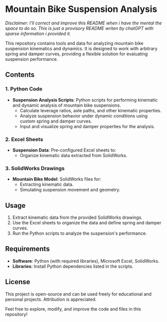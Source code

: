 # Mountain Bike Suspension Analysis

_Disclaimer: I'll correct and improve this README when i have the mental the space to do so. This is just a provisory README writen by chatGPT with sparse information i provided it._


This repository contains tools and data for analyzing mountain bike suspension kinematics and dynamics. It is designed to work with arbitrary spring and damper curves, providing a flexible solution for evaluating suspension performance.

## Contents

### 1. **Python Code**
- **Suspension Analysis Scripts**: Python scripts for performing kinematic and dynamic analysis of mountain bike suspensions.
  - Calculate leverage ratios, axle paths, and other kinematic properties.
  - Analyze suspension behavior under dynamic conditions using custom spring and damper curves.
  - Input and visualize spring and damper properties for the analysis.

### 2. **Excel Sheets**
- **Suspension Data**: Pre-configured Excel sheets to:
  - Organize kinematic data extracted from SolidWorks.


### 3. **SolidWorks Drawings**
- **Mountain Bike Model**: SolidWorks files for:
  - Extracting kinematic data.
  - Simulating suspension movement and geometry.

## Usage
1. Extract kinematic data from the provided SolidWorks drawings.
2. Use the Excel sheets to organize the data and define spring and damper curves.
3. Run the Python scripts to analyze the suspension's performance.

## Requirements
- **Software**: Python (with required libraries), Microsoft Excel, SolidWorks.
- **Libraries**: Install Python dependencies listed in the scripts.

## License
This project is open-source and can be used freely for educational and personal projects. Attribution is appreciated.

Feel free to explore, modify, and improve the code and files in this repository!

